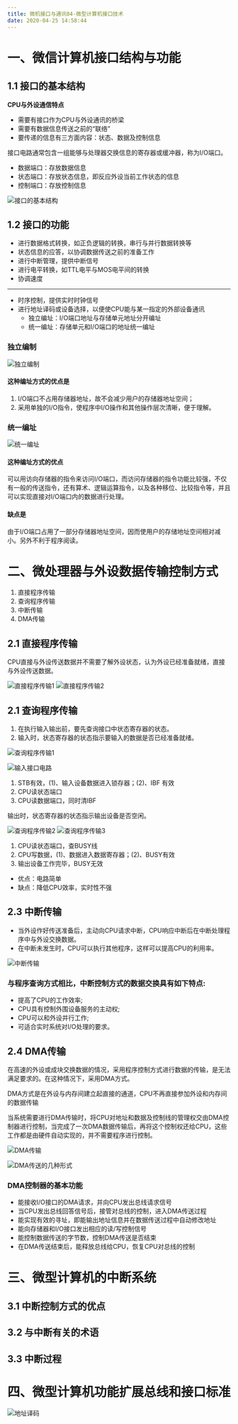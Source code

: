 ```yaml
---
title: 微机接口与通讯04-微型计算机接口技术
date: 2020-04-25 14:58:44
---
```


# 一、微信计算机接口结构与功能

## 1.1 接口的基本结构

**CPU与外设通信特点**

- 需要有接口作为CPU与外设通讯的桥梁
- 需要有数据信息传送之前的“联络”
- 要传递的信息有三方面内容：状态、数据及控制信息

接口电路通常包含一组能够与处理器交换信息的寄存器或缓冲器，称为I/O端口。

- 数据端口：存放数据信息
- 状态端口：存放状态信息，即反应外设当前工作状态的信息
- 控制端口：存放控制信息

![接口的基本结构](./微机接口与通讯04-微型计算机接口技术/接口的基本结构.png)

## 1.2 接口的功能

- 进行数据格式转换，如正负逻辑的转换，串行与并行数据转换等
- 状态信息的应答，以协调数据传送之前的准备工作
- 进行中断管理，提供中断信号
- 进行电平转换，如TTL电平与MOS电平间的转换
- 协调速度

--- 

- 时序控制，提供实时时钟信号
- 进行地址译码或设备选择，以便使CPU能与某一指定的外部设备通讯
  - 独立编址：I/O端口地址与存储单元地址分开编址 
  - 统一编址：存储单元和I/O端口的地址统一编址

### 独立编制

![独立编制](./微机接口与通讯04-微型计算机接口技术/独立编制.png)

#### 这种编址方式的优点是

1. I/O端口不占用存储器地址，故不会减少用户的存储器地址空间；
2. 采用单独的I/O指令，使程序中I/O操作和其他操作层次清晰，便于理解。

### 统一编址

![统一编址](./微机接口与通讯04-微型计算机接口技术/统一编址.png)

#### 这种编址方式的优点

可以用访向存储器的指令来访问I/O端口，而访问存储器的指令功能比较强，不仅有一般的传送指令，还有算术、逻辑运算指令，以及各种移位、比较指令等，并且可以实现直接对I/O端口内的数据进行处理。

#### 缺点是

由于I/O端口占用了一部分存储器地址空间，因而使用户的存储地址空间相对减小。另外不利于程序阅读。

# 二、微处理器与外设数据传输控制方式

1. 直接程序传输
2. 查询程序传输
3. 中断传输
4. DMA传输

## 2.1 直接程序传输

CPU直接与外设传送数据并不需要了解外设状态，认为外设已经准备就绪，直接与外设传送数据。

![直接程序传输1](./微机接口与通讯04-微型计算机接口技术/直接程序传输1.png)
![直接程序传输2](./微机接口与通讯04-微型计算机接口技术/直接程序传输2.png)

## 2.1 查询程序传输

1. 在执行输入输出前，要先查询接口中状态寄存器的状态。
2. 输入时，状态寄存器的状态指示要输入的数据是否已经准备就绪。 

![查询程序传输1](./微机接口与通讯04-微型计算机接口技术/查询程序传输1.png)

![输入接口电路](./微机接口与通讯04-微型计算机接口技术/输入接口电路.png)

1. STB有效，(1)、输入设备数据进入锁存器；(2)、IBF 有效
2. CPU读状态端口
3. CPU读数据端口，同时清IBF

输出时，状态寄存器的状态指示输出设备是否空闲。

![查询程序传输2](./微机接口与通讯04-微型计算机接口技术/查询程序传输2.png)
![查询程序传输3](./微机接口与通讯04-微型计算机接口技术/查询程序传输3.png)

1. CPU读状态端口，查BUSY线
2. CPU写数据，(1)、数据进入数据寄存器；(2)、BUSY有效
3. 输出设备工作完毕，BUSY无效

- 优点：电路简单
- 缺点：降低CPU效率，实时性不强

## 2.3 中断传输

- 当外设作好传送准备后，主动向CPU请求中断，CPU响应中断后在中断处理程序中与外设交换数据。
- 在中断未发生时，CPU可以执行其他程序，这样可以提高CPU的利用率。

![中断传输](./微机接口与通讯04-微型计算机接口技术/中断传输.png)

### 与程序查询方式相比，中断控制方式的数据交换具有如下特点: 

- 提高了CPU的工作效率;
- CPU具有控制外围设备服务的主动权;
- CPU可以和外设并行工作;
- 可适合实时系统对I/O处理的要求。

## 2.4 DMA传输

在高速的外设或成块交换数据的情况，采用程序控制方式进行数据的传输，是无法满足要求的。在这种情况下，采用DMA方式。

DMA方式是在外设与内存间建立起直接的通道，CPU不再直接参加外设和内存间的数据传输

当系统需要进行DMA传输时，将CPU对地址和数据及控制线的管理权交由DMA控制器进行控制，当完成了一次DMA数据传输后，再将这个控制权还给CPU，这些工作都是由硬件自动实现的，并不需要程序进行控制。

![DMA传输](./微机接口与通讯04-微型计算机接口技术/DMA传输.png)

![DMA传送的几种形式](./微机接口与通讯04-微型计算机接口技术/DMA传送的几种形式.png)

### DMA控制器的基本功能

- 能接收I/O接口的DMA请求，并向CPU发出总线请求信号
- 当CPU发出总线回答信号后，接管对总线的控制，进入DMA传送过程
- 能实现有效的寻址，即能输出地址信息并在数据传送过程中自动修改地址
- 能向存储器和I/O接口发出相应的读/写控制信号
- 能控制数据传送的字节数，控制DMA传送是否结束
- 在DMA传送结束后，能释放总线给CPU，恢复CPU对总线的控制

# 三、微型计算机的中断系统

## 3.1 中断控制方式的优点

## 3.2 与中断有关的术语
## 3.3 中断过程

# 四、微型计算机功能扩展总线和接口标准

![地址译码](./微机接口与通讯04-微型计算机接口技术/地址译码.png)
